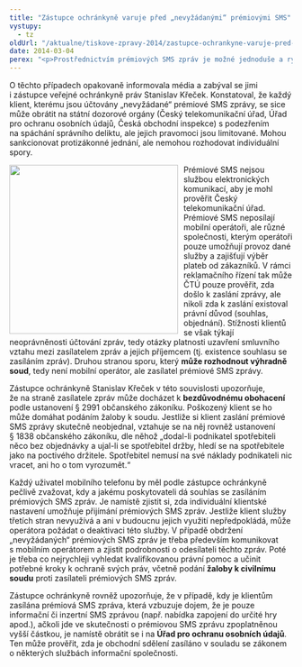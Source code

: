 ```yaml
---
title: "Zástupce ochránkyně varuje před „nevyžádanými“ prémiovými SMS"
vystupy:
  - tz
oldUrl: "/aktualne/tiskove-zpravy-2014/zastupce-ochrankyne-varuje-pred-nevyzadanymi-premiovymi-sms"
date: 2014-03-04
perex: "<p>Prostřednictvím prémiových SMS zpráv je možné jednoduše a rychle koupit jízdenku na MHD, zaplatit za parkování, hlasovat v televizní soutěži, zakoupit si nový vyzváněcí tón apod. Někteří klienti si však stěžují, že podle vyúčtování mobilního operátora mají platit částky v řádu několika set nebo i tisíc korun za zaslání prémiových SMS zpráv, které si nevyžádali, neobjednali a neudělili ani souhlas s jejich zasíláním.</p>"
---
```


<!-- imported from the old website -->

<p>O těchto případech opakovaně informovala média a zabýval se jimi i zástupce veřejné ochránkyně práv Stanislav Křeček. Konstatoval, že každý klient, kterému jsou účtovány „nevyžádané“ prémiové SMS zprávy, se sice může obrátit na státní dozorové orgány (Český telekomunikační úřad, Úřad pro ochranu osobních údajů, Česká obchodní inspekce) s podezřením na spáchání správního deliktu, ale jejich pravomoci jsou limitované. Mohou sankcionovat protizákonné jednání, ale nemohou rozhodovat individuální spory. </p><p><img src="https://www.ochrance.cz/uploads/RTEmagicC_sms.jpg.jpg" style="FLOAT: left; PADDING-RIGHT: 10px" height="300" width="300" alt="" />Prémiové SMS nejsou službou elektronických komunikací, aby je mohl prověřit Český telekomunikační úřad. Prémiové SMS neposílají mobilní operátoři, ale různé společnosti, kterým operátoři pouze umožňují provoz dané služby a zajišťují výběr plateb od zákazníků. V rámci reklamačního řízení tak může ČTÚ pouze prověřit, zda došlo k zaslání zprávy, ale nikoli zda k zaslání existoval právní důvod (souhlas, objednání). Stížnosti klientů se však týkají neoprávněnosti účtování zpráv, tedy otázky platnosti uzavření smluvního vztahu mezi zasílatelem zpráv a jejich příjemcem (tj. existence souhlasu se zasíláním zpráv). Druhou stranou sporu, který <strong>může rozhodnout výhradně soud</strong>, tedy není mobilní operátor, ale zasílatel prémiové SMS zprávy.</p><p>Zástupce ochránkyně Stanislav Křeček v této souvislosti upozorňuje, že na straně zasílatele zpráv může docházet k <strong>bezdůvodnému obohacení</strong> podle ustanovení § 2991 občanského zákoníku. Poškozený klient se ho může domáhat podáním žaloby k soudu. Jestliže si klient zaslání prémiové SMS zprávy skutečně neobjednal, vztahuje se na něj rovněž ustanovení § 1838 občanského zákoníku, dle něhož „dodal-li podnikatel spotřebiteli něco bez objednávky a ujal-li se spotřebitel držby, hledí se na spotřebitele jako na poctivého držitele. Spotřebitel nemusí na své náklady podnikateli nic vracet, ani ho o tom vyrozumět.“</p><p>Každý uživatel mobilního telefonu by měl podle zástupce ochránkyně pečlivě zvažovat, kdy a jakému poskytovateli dá souhlas se zasíláním prémiových SMS zpráv. Je namístě zjistit si, zda individuální klientské nastavení umožňuje přijímání prémiových SMS zpráv. Jestliže klient služby třetích stran nevyužívá a ani v budoucnu jejich využití nepředpokládá, může operátora požádat o deaktivaci této služby. V případě obdržení „nevyžádaných“ prémiových SMS zpráv je třeba především komunikovat s mobilním operátorem a zjistit podrobnosti o odesílateli těchto zpráv. Poté je třeba co nejrychleji vyhledat kvalifikovanou právní pomoc a učinit potřebné kroky k ochraně svých práv, včetně podání <strong>žaloby k civilnímu soudu</strong> proti zasílateli prémiových SMS zpráv.</p><p>Zástupce ochránkyně rovněž upozorňuje, že v případě, kdy je klientům zasílána prémiová SMS zpráva, která vzbuzuje dojem, že je pouze informační či inzertní SMS zprávou (např. nabídka zapojení do určité hry apod.), ačkoli jde ve skutečnosti o prémiovou SMS zprávu zpoplatněnou vyšší částkou, je namístě obrátit se i na <strong>Úřad pro ochranu osobních údajů</strong>. Ten může prověřit, zda je obchodní sdělení zasíláno v souladu se zákonem o některých službách informační společnosti.</p>
